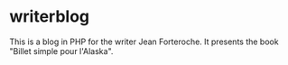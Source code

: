 # writerblog

This is a blog in PHP for the writer Jean Forteroche. It presents the book "Billet simple pour l'Alaska".
